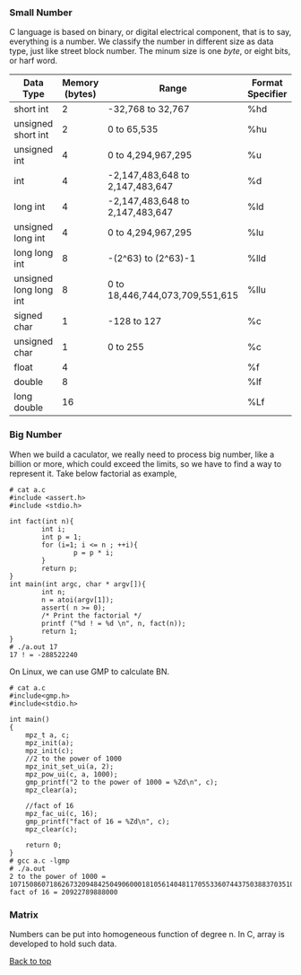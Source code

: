### Small Number

C language is based on binary, or digital electrical component, that is to say, everything is a number. 
We classify the number in different size as data type, just like street block number. The minum size is one *byte*, or eight bits, or harf word.

| Data Type | Memory (bytes) | Range | Format Specifier |
|---|---|---|---|
| short int | 2   | -32,768 to 32,767 | %hd |
| unsigned short int | 2   | 0 to 65,535 | %hu |
| unsigned int | 4   | 0 to 4,294,967,295 | %u  |
| int | 4   | -2,147,483,648 to 2,147,483,647 | %d  |
| long int | 4   | -2,147,483,648 to 2,147,483,647 | %ld |
| unsigned long int | 4   | 0 to 4,294,967,295 | %lu |
| long long int | 8   | -(2^63) to (2^63)-1 | %lld |
| unsigned long long int | 8   | 0 to 18,446,744,073,709,551,615 | %llu |
| signed char | 1   | -128 to 127 | %c  |
| unsigned char | 1   | 0 to 255 | %c  |
| float | 4   |     | %f  |
| double | 8   |     | %lf |
| long double | 16  |     | %Lf |



### Big Number
When we build a caculator, we really need to process big number, like a billion or more, which could exceed the limits, so we have to find a way to represent it.
Take below factorial as example,
```
# cat a.c
#include <assert.h>
#include <stdio.h>

int fact(int n){
        int i;
        int p = 1;
        for (i=1; i <= n ; ++i){
                p = p * i;
        }
        return p;
}
int main(int argc, char * argv[]){
        int n;
        n = atoi(argv[1]);
        assert( n >= 0);
        /* Print the factorial */
        printf ("%d ! = %d \n", n, fact(n));
        return 1;
}
# ./a.out 17
17 ! = -288522240 
```

On Linux, we can use GMP to calculate BN.
```
# cat a.c
#include<gmp.h>
#include<stdio.h>

int main()
{
    mpz_t a, c;
    mpz_init(a);
    mpz_init(c);
    //2 to the power of 1000
    mpz_init_set_ui(a, 2);
    mpz_pow_ui(c, a, 1000);
    gmp_printf("2 to the power of 1000 = %Zd\n", c);
    mpz_clear(a);
    
    //fact of 16
    mpz_fac_ui(c, 16);
    gmp_printf("fact of 16 = %Zd\n", c);
    mpz_clear(c);
    
    return 0;
}
# gcc a.c -lgmp
# ./a.out 
2 to the power of 1000 = 10715086071862673209484250490600018105614048117055336074437503883703510511249361224931983788156958581275946729175531468251871452856923140435984577574698574803934567774824230985421074605062371141877954182153046474983581941267398767559165543946077062914571196477686542167660429831652624386837205668069376
fact of 16 = 20922789888000
```

### Matrix
Numbers can be put into homogeneous function of degree n.
In C, array is developed to hold such data.

<a href="#top">Back to top</a>


